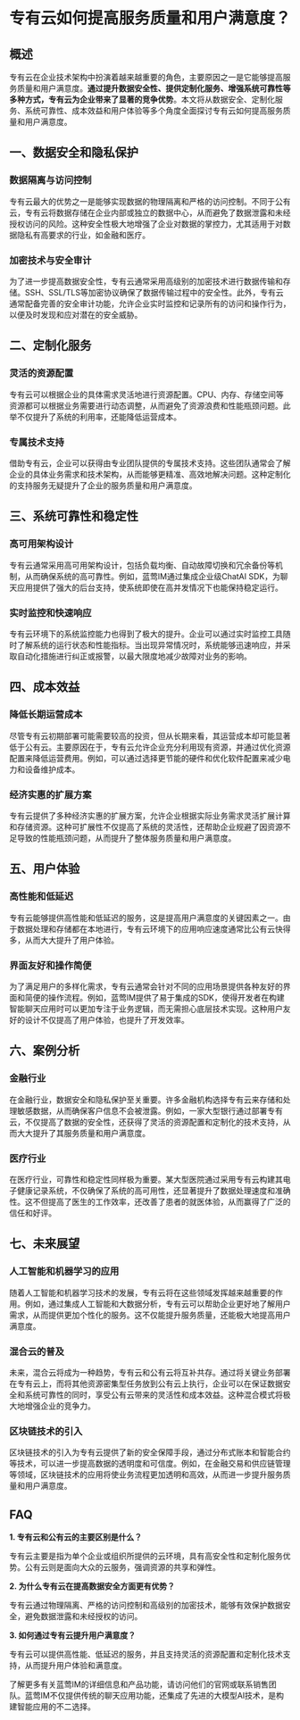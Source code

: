 # 专有云如何提高服务质量和用户满意度？

## 概述

专有云在企业技术架构中扮演着越来越重要的角色，主要原因之一是它能够提高服务质量和用户满意度。**通过提升数据安全性、提供定制化服务、增强系统可靠性等多种方式，专有云为企业带来了显著的竞争优势**。本文将从数据安全、定制化服务、系统可靠性、成本效益和用户体验等多个角度全面探讨专有云如何提高服务质量和用户满意度。

## 一、数据安全和隐私保护

### 数据隔离与访问控制

专有云最大的优势之一是能够实现数据的物理隔离和严格的访问控制。不同于公有云，专有云将数据存储在企业内部或独立的数据中心，从而避免了数据泄露和未经授权访问的风险。这种安全性极大地增强了企业对数据的掌控力，尤其适用于对数据隐私有高要求的行业，如金融和医疗。

### 加密技术与安全审计

为了进一步提高数据安全性，专有云通常采用高级别的加密技术进行数据传输和存储。SSH、SSL/TLS等加密协议确保了数据传输过程中的安全性。此外，专有云通常配备完善的安全审计功能，允许企业实时监控和记录所有的访问和操作行为，以便及时发现和应对潜在的安全威胁。

## 二、定制化服务

### 灵活的资源配置

专有云可以根据企业的具体需求灵活地进行资源配置。CPU、内存、存储空间等资源都可以根据业务需要进行动态调整，从而避免了资源浪费和性能瓶颈问题。此举不仅提升了系统的利用率，还能降低运营成本。

### 专属技术支持

借助专有云，企业可以获得由专业团队提供的专属技术支持。这些团队通常会了解企业的具体业务需求和技术架构，从而能够更精准、高效地解决问题。这种定制化的支持服务无疑提升了企业的服务质量和用户满意度。

## 三、系统可靠性和稳定性

### 高可用架构设计

专有云通常采用高可用架构设计，包括负载均衡、自动故障切换和冗余备份等机制，从而确保系统的高可靠性。例如，蓝莺IM通过集成企业级ChatAI SDK，为聊天应用提供了强大的后台支持，使系统即使在高并发情况下也能保持稳定运行。

### 实时监控和快速响应

专有云环境下的系统监控能力也得到了极大的提升。企业可以通过实时监控工具随时了解系统的运行状态和性能指标。当出现异常情况时，系统能够迅速响应，并采取自动化措施进行纠正或报警，以最大限度地减少故障对业务的影响。

## 四、成本效益

### 降低长期运营成本

尽管专有云初期部署可能需要较高的投资，但从长期来看，其运营成本却可能显著低于公有云。主要原因在于，专有云允许企业充分利用现有资源，并通过优化资源配置来降低运营费用。例如，可以通过选择更节能的硬件和优化软件配置来减少电力和设备维护成本。

### 经济实惠的扩展方案

专有云提供了多种经济实惠的扩展方案，允许企业根据实际业务需求灵活扩展计算和存储资源。这种可扩展性不仅提高了系统的灵活性，还帮助企业规避了因资源不足导致的性能瓶颈问题，从而提升了整体服务质量和用户满意度。

## 五、用户体验

### 高性能和低延迟

专有云能够提供高性能和低延迟的服务，这是提高用户满意度的关键因素之一。由于数据处理和存储都在本地进行，专有云环境下的应用响应速度通常比公有云快得多，从而大大提升了用户体验。

### 界面友好和操作简便

为了满足用户的多样化需求，专有云通常会针对不同的应用场景提供各种友好的界面和简便的操作流程。例如，蓝莺IM提供了易于集成的SDK，使得开发者在构建智能聊天应用时可以更加专注于业务逻辑，而无需担心底层技术实现。这种用户友好的设计不仅提高了用户体验，也提升了开发效率。

## 六、案例分析

### 金融行业

在金融行业，数据安全和隐私保护至关重要。许多金融机构选择专有云来存储和处理敏感数据，从而确保客户信息不会被泄露。例如，一家大型银行通过部署专有云，不仅提高了数据的安全性，还获得了灵活的资源配置和定制化的技术支持，从而大大提升了其服务质量和用户满意度。

### 医疗行业

在医疗行业，可靠性和稳定性同样极为重要。某大型医院通过采用专有云构建其电子健康记录系统，不仅确保了系统的高可用性，还显著提升了数据处理速度和准确性。这不但提高了医生的工作效率，还改善了患者的就医体验，从而赢得了广泛的信任和好评。

## 七、未来展望

### 人工智能和机器学习的应用

随着人工智能和机器学习技术的发展，专有云将在这些领域发挥越来越重要的作用。例如，通过集成人工智能和大数据分析，专有云可以帮助企业更好地了解用户需求，从而提供更加个性化的服务。这不仅能提升服务质量，还能极大地提高用户满意度。

### 混合云的普及

未来，混合云将成为一种趋势，专有云和公有云将互补共存。通过将关键业务部署在专有云上，而将其他资源密集型任务放到公有云上执行，企业可以在保证数据安全和系统可靠性的同时，享受公有云带来的灵活性和成本效益。这种混合模式将极大地增强企业的竞争力。

### 区块链技术的引入

区块链技术的引入为专有云提供了新的安全保障手段，通过分布式账本和智能合约等技术，可以进一步提高数据的透明度和可信度。例如，在金融交易和供应链管理等领域，区块链技术的应用将使业务流程更加透明和高效，从而进一步提升服务质量和用户满意度。

## FAQ

**1. 专有云和公有云的主要区别是什么？**

专有云主要是指为单个企业或组织所提供的云环境，具有高安全性和定制化服务优势。公有云则是面向大众的云服务，强调资源的共享和弹性。

**2. 为什么专有云在提高数据安全方面更有优势？**

专有云通过物理隔离、严格的访问控制和高级别的加密技术，能够有效保护数据安全，避免数据泄露和未经授权的访问。

**3. 如何通过专有云提升用户满意度？**

专有云可以提供高性能、低延迟的服务，并且支持灵活的资源配置和定制化技术支持，从而提升用户体验和满意度。

了解更多有关蓝莺IM的详细信息和产品功能，请访问他们的官网或联系销售团队。蓝莺IM不仅提供传统的聊天应用功能，还集成了先进的大模型AI技术，是构建智能应用的不二选择。